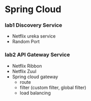 # Spring Cloud

### lab1 Discovery Service
- Netflix ureka service
- Random Port

### lab2 API Gateway Service
- Netflix Ribbon
- Netflix Zuul
- Spring cloud gateway
  - route
  - filter (custom filter, global filter)
  - load balancing